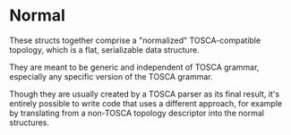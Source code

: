 Normal
======

These structs together comprise a "normalized" TOSCA-compatible topology, which is a flat,
serializable data structure.

They are meant to be generic and independent of TOSCA grammar, especially any specific version of
the TOSCA grammar.

Though they are usually created by a TOSCA parser as its final result, it's entirely possible to
write code that uses a different approach, for example by translating from a non-TOSCA topology
descriptor into the normal structures.
